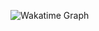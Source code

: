 ![Wakatime Graph](https://wakatime.com/share/@vikorbogdan/f9ad0873-b33e-4e2b-b616-802f20031100.svg)
